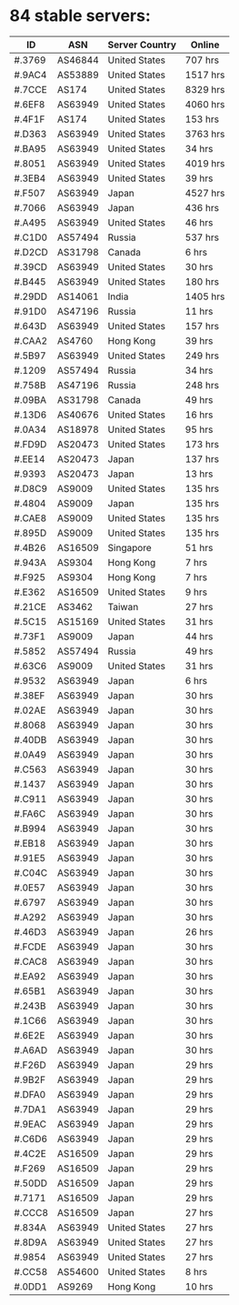 # 84 stable servers:

| ID | ASN | Server Country | Online |
| ------ | ------ | ------ | ------ |
| #.3769 | AS46844 | United States | 707 hrs |
| #.9AC4 | AS53889 | United States | 1517 hrs |
| #.7CCE | AS174 | United States | 8329 hrs |
| #.6EF8 | AS63949 | United States | 4060 hrs |
| #.4F1F | AS174 | United States | 153 hrs |
| #.D363 | AS63949 | United States | 3763 hrs |
| #.BA95 | AS63949 | United States | 34 hrs |
| #.8051 | AS63949 | United States | 4019 hrs |
| #.3EB4 | AS63949 | United States | 39 hrs |
| #.F507 | AS63949 | Japan | 4527 hrs |
| #.7066 | AS63949 | Japan | 436 hrs |
| #.A495 | AS63949 | United States | 46 hrs |
| #.C1D0 | AS57494 | Russia | 537 hrs |
| #.D2CD | AS31798 | Canada | 6 hrs |
| #.39CD | AS63949 | United States | 30 hrs |
| #.B445 | AS63949 | United States | 180 hrs |
| #.29DD | AS14061 | India | 1405 hrs |
| #.91D0 | AS47196 | Russia | 11 hrs |
| #.643D | AS63949 | United States | 157 hrs |
| #.CAA2 | AS4760 | Hong Kong | 39 hrs |
| #.5B97 | AS63949 | United States | 249 hrs |
| #.1209 | AS57494 | Russia | 34 hrs |
| #.758B | AS47196 | Russia | 248 hrs |
| #.09BA | AS31798 | Canada | 49 hrs |
| #.13D6 | AS40676 | United States | 16 hrs |
| #.0A34 | AS18978 | United States | 95 hrs |
| #.FD9D | AS20473 | United States | 173 hrs |
| #.EE14 | AS20473 | Japan | 137 hrs |
| #.9393 | AS20473 | Japan | 13 hrs |
| #.D8C9 | AS9009 | United States | 135 hrs |
| #.4804 | AS9009 | Japan | 135 hrs |
| #.CAE8 | AS9009 | United States | 135 hrs |
| #.895D | AS9009 | United States | 135 hrs |
| #.4B26 | AS16509 | Singapore | 51 hrs |
| #.943A | AS9304 | Hong Kong | 7 hrs |
| #.F925 | AS9304 | Hong Kong | 7 hrs |
| #.E362 | AS16509 | United States | 9 hrs |
| #.21CE | AS3462 | Taiwan | 27 hrs |
| #.5C15 | AS15169 | United States | 31 hrs |
| #.73F1 | AS9009 | Japan | 44 hrs |
| #.5852 | AS57494 | Russia | 49 hrs |
| #.63C6 | AS9009 | United States | 31 hrs |
| #.9532 | AS63949 | Japan | 6 hrs |
| #.38EF | AS63949 | Japan | 30 hrs |
| #.02AE | AS63949 | Japan | 30 hrs |
| #.8068 | AS63949 | Japan | 30 hrs |
| #.40DB | AS63949 | Japan | 30 hrs |
| #.0A49 | AS63949 | Japan | 30 hrs |
| #.C563 | AS63949 | Japan | 30 hrs |
| #.1437 | AS63949 | Japan | 30 hrs |
| #.C911 | AS63949 | Japan | 30 hrs |
| #.FA6C | AS63949 | Japan | 30 hrs |
| #.B994 | AS63949 | Japan | 30 hrs |
| #.EB18 | AS63949 | Japan | 30 hrs |
| #.91E5 | AS63949 | Japan | 30 hrs |
| #.C04C | AS63949 | Japan | 30 hrs |
| #.0E57 | AS63949 | Japan | 30 hrs |
| #.6797 | AS63949 | Japan | 30 hrs |
| #.A292 | AS63949 | Japan | 30 hrs |
| #.46D3 | AS63949 | Japan | 26 hrs |
| #.FCDE | AS63949 | Japan | 30 hrs |
| #.CAC8 | AS63949 | Japan | 30 hrs |
| #.EA92 | AS63949 | Japan | 30 hrs |
| #.65B1 | AS63949 | Japan | 30 hrs |
| #.243B | AS63949 | Japan | 30 hrs |
| #.1C66 | AS63949 | Japan | 30 hrs |
| #.6E2E | AS63949 | Japan | 30 hrs |
| #.A6AD | AS63949 | Japan | 30 hrs |
| #.F26D | AS63949 | Japan | 29 hrs |
| #.9B2F | AS63949 | Japan | 29 hrs |
| #.DFA0 | AS63949 | Japan | 29 hrs |
| #.7DA1 | AS63949 | Japan | 29 hrs |
| #.9EAC | AS63949 | Japan | 29 hrs |
| #.C6D6 | AS63949 | Japan | 29 hrs |
| #.4C2E | AS16509 | Japan | 29 hrs |
| #.F269 | AS16509 | Japan | 29 hrs |
| #.50DD | AS16509 | Japan | 29 hrs |
| #.7171 | AS16509 | Japan | 29 hrs |
| #.CCC8 | AS16509 | Japan | 27 hrs |
| #.834A | AS63949 | United States | 27 hrs |
| #.8D9A | AS63949 | United States | 27 hrs |
| #.9854 | AS63949 | United States | 27 hrs |
| #.CC58 | AS54600 | United States | 8 hrs |
| #.0DD1 | AS9269 | Hong Kong | 10 hrs |

